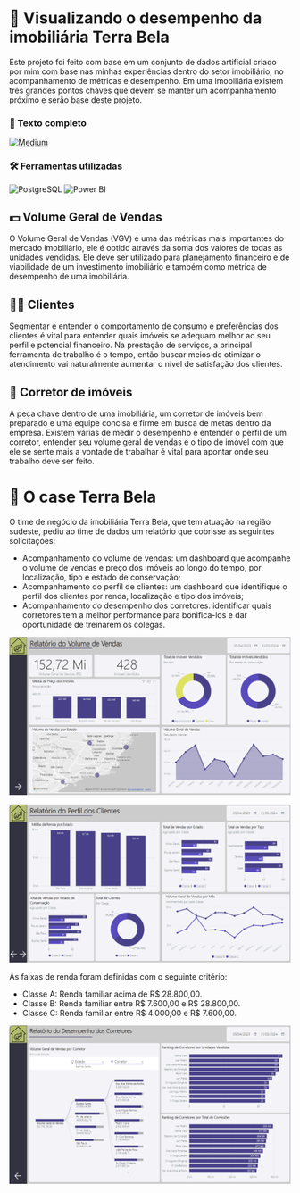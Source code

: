 # 🌱 Visualizando o desempenho da imobiliária Terra Bela
Este projeto foi feito com base em um conjunto de dados artificial criado por mim com base nas minhas experiências dentro do setor imobiliário, no acompanhamento de métricas e desempenho. Em uma imobiliária existem três grandes pontos chaves que devem se manter um acompanhamento próximo e serão base deste projeto.
### 📒 Texto completo 
[![Medium](https://img.shields.io/badge/Medium-12100E?style=for-the-badge&logo=medium&logoColor=white)](https://medium.com/@datalopes1/visualizando-o-desempenho-da-imobili%C3%A1ria-terra-bela-bd730dcdd598)
### 🛠️ Ferramentas utilizadas
![PostgreSQL](https://img.shields.io/badge/PostgreSQL-000?style=for-the-badge&logo=postgresql) ![Power BI](https://img.shields.io/badge/power_bi-F2C811?style=for-the-badge&logo=powerbi&logoColor=black)
## 💵 Volume Geral de Vendas
O Volume Geral de Vendas (VGV) é uma das métricas mais importantes do mercado imobiliário, ele é obtido através da soma dos valores de todas as unidades vendidas. Ele deve ser utilizado para planejamento financeiro e de viabilidade de um investimento imobiliário e também como métrica de desempenho de uma imobiliária. 
## 👨‍🦱 Clientes
Segmentar e entender o comportamento de consumo e preferências dos clientes é vital para entender quais imóveis se adequam melhor ao seu perfil e potencial financeiro. Na prestação de serviços, a principal ferramenta de trabalho é o tempo, então buscar meios de otimizar o atendimento vai naturalmente aumentar o nível de satisfação dos clientes.
## 🤵 Corretor de imóveis
A  peça chave dentro de uma imobiliária, um corretor de imóveis bem preparado e uma equipe concisa e firme em busca de metas dentro da empresa. Existem várias de medir o desempenho e entender o perfil de um corretor, entender seu volume geral de vendas e o tipo de imóvel com que ele se sente mais a vontade de trabalhar é vital para apontar onde seu trabalho deve ser feito.
# 🏢 O case Terra Bela
O time de negócio da imobiliária Terra Bela, que tem atuação na região sudeste, pediu ao time de dados um relatório que cobrisse as seguintes solicitações:
- Acompanhamento do volume de vendas: um dashboard que acompanhe o volume de vendas e preço dos imóveis ao longo do tempo, por localização, tipo e estado de conservação;
- Acompanhamento do perfil de clientes: um dashboard que identifique o perfil dos clientes por renda, localização e tipo dos imóveis;
- Acompanhamento do desempenho dos corretores: identificar quais corretores tem a melhor performance para bonifica-los e dar oportunidade de treinarem os colegas.

![vgv](https://github.com/datalopes1/case_terrabela/blob/main/docs/img/dashboard/dash_pg1.png?raw=true)

![clientes](https://github.com/datalopes1/case_terrabela/blob/main/docs/img/dashboard/dash_pg2.png?raw=true)

As faixas de renda foram definidas com o seguinte critério:
- Classe A: Renda familiar acima de R$ 28.800,00.
- Classe B: Renda familiar entre R$ 7.600,00 e R$ 28.800,00.
- Classe C: Renda familiar entre R$ 4.000,00 e R$ 7.600,00.

![corretores](https://github.com/datalopes1/case_terrabela/blob/main/docs/img/dashboard/dash_pg3.png?raw=true)
